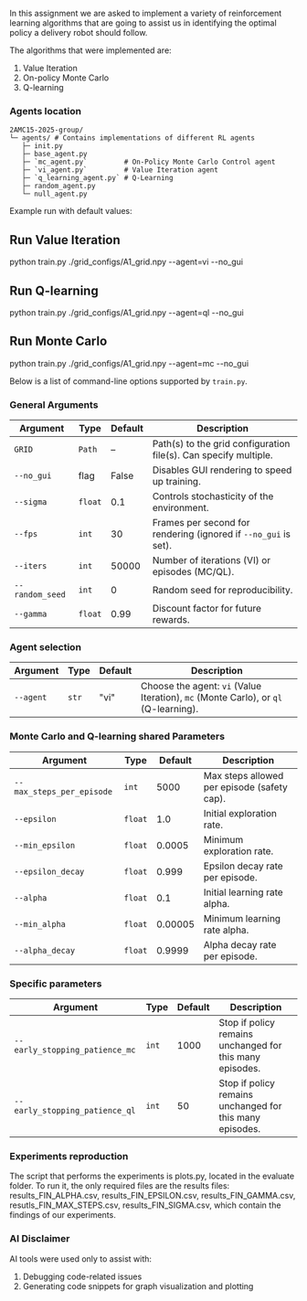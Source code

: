 In this assignment we are asked to implement a variety of reinforcement learning algorithms that are going to assist us in identifying the optimal policy a delivery robot should follow.

The algorithms that were implemented are:
1. Value Iteration
2. On-policy Monte Carlo 
3. Q-learning

### Agents location

```text
2AMC15-2025-group/
└─ agents/ # Contains implementations of different RL agents
   ├─ init.py
   ├─ base_agent.py
   ├─ `mc_agent.py`         # On-Policy Monte Carlo Control agent
   ├─ `vi_agent.py`         # Value Iteration agent
   ├─ `q_learning_agent.py` # Q-Learning
   ├─ random_agent.py
   └─ null_agent.py
```

Example run with default values:

## Run Value Iteration
python train.py ./grid_configs/A1_grid.npy --agent=vi --no_gui

## Run Q-learning
python train.py ./grid_configs/A1_grid.npy --agent=ql --no_gui

## Run Monte Carlo
python train.py ./grid_configs/A1_grid.npy --agent=mc --no_gui

Below is a list of command-line options supported by `train.py`.


### General Arguments

| Argument                  | Type     | Default | Description |
|---------------------------|----------|---------|-------------|
| `GRID`                    | `Path`   | –       | Path(s) to the grid configuration file(s). Can specify multiple. |
| `--no_gui`                | flag     | False   | Disables GUI rendering to speed up training. |
| `--sigma`                 | `float`  | 0.1     | Controls stochasticity of the environment. |
| `--fps`                   | `int`    | 30      | Frames per second for rendering (ignored if `--no_gui` is set). |
| `--iters`                 | `int`    | 50000   | Number of iterations (VI) or episodes (MC/QL). |
| `--random_seed`           | `int`    | 0       | Random seed for reproducibility. |
| `--gamma`                 | `float`  | 0.99    | Discount factor for future rewards. |

### Agent selection

| Argument                  | Type     | Default | Description |
|---------------------------|----------|---------|-------------|
| `--agent`                 | `str`    | "vi"    | Choose the agent: `vi` (Value Iteration), `mc` (Monte Carlo), or `ql` (Q-learning). |

### Monte Carlo and Q-learning shared Parameters

| Argument                       | Type     | Default | Description |
|--------------------------------|----------|---------|-------------|
| `--max_steps_per_episode`      | `int`    | 5000    | Max steps allowed per episode (safety cap). |
| `--epsilon`                    | `float`  | 1.0     | Initial exploration rate. |
| `--min_epsilon`                | `float`  | 0.0005  | Minimum exploration rate. |
| `--epsilon_decay`              | `float`  | 0.999   | Epsilon decay rate per episode. |
| `--alpha`                    | `float`  | 0.1     | Initial learning rate alpha. |
| `--min_alpha`                | `float`  | 0.00005  | Minimum learning rate alpha. |
| `--alpha_decay`              | `float`  | 0.9999   | Alpha decay rate per episode. |

### Specific parameters

| Argument                       | Type     | Default | Description |
|--------------------------------|----------|---------|-------------|
| `--early_stopping_patience_mc` | `int`    | 1000    | Stop if policy remains unchanged for this many episodes.|
| `--early_stopping_patience_ql` | `int`    | 50      | Stop if policy remains unchanged for this many episodes.|

### Experiments reproduction

The script that performs the experiments is plots.py, located in the evaluate folder.
To run it, the only required files are the results files: results_FIN_ALPHA.csv, results_FIN_EPSILON.csv, results_FIN_GAMMA.csv, resutls_FIN_MAX_STEPS.csv, results_FIN_SIGMA.csv, which contain the findings of our experiments.

### AI Disclaimer

AI tools were used only to assist with:
1. Debugging code-related issues
2. Generating code snippets for graph visualization and plotting
